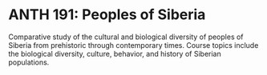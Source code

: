 # ANTH 191: Peoples of Siberia

Comparative study of the cultural and biological diversity of peoples of Siberia from prehistoric through contemporary times. Course topics include the biological diversity, culture, behavior, and history of Siberian populations.